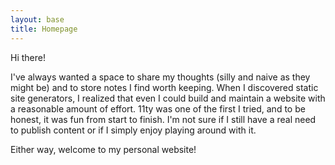 ```yaml
---
layout: base
title: Homepage
---
```

<p class="pb-4">
Hi there!
</p>

<p class="pb-4">
I've always wanted a space to share my thoughts (silly and naive as they might be) and to store notes I find worth keeping. When I discovered static site generators, I realized that even I could build and maintain a website with a reasonable amount of effort. 11ty was one of the first I tried, and to be honest, it was fun from start to finish. I'm not sure if I still have a real need to publish content or if I simply enjoy playing around with it.
</p> 

<p class="pb-4">
Either way, welcome to my personal website!
</p> 







